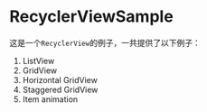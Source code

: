 # RecyclerViewSample

这是一个`RecyclerView`的例子，一共提供了以下例子：
1. ListView
2. GridView
3. Horizontal GridView
4. Staggered GridView
5. Item animation
